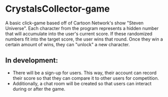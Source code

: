 # CrystalsCollector-game
A basic click-game based off of Cartoon Network's show "Steven Universe". Each character from the program represents a hidden
number that will accumulate into the user's current score. If these randomized numbers fit into the target score, the user wins
that round. Once they win a certain amount of wins, they can "unlock" a new character. 
## In development:
- There will be a sign-up for users. This way, their account can record their score so that they can compare it to other users
for competition.
- Additionally, a chat room will be created so that users can interact during or after the game.
